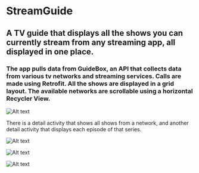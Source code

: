 # StreamGuide

<h2>A TV guide that displays all the shows you can currently stream from any streaming app, all displayed in one place. </h2>
<h3>The app pulls data from GuideBox, an API that collects data from various tv networks and streaming services. Calls are made using Retrofit. All the shows are displayed in a grid layout. The available networks are scrollable using a horizontal Recycler View. </h3>

![Alt text](/Users/justinstanger/Desktop/final_project/project_unit4_portfolio_app/app_images/main_activity_image.png)

<p>
There is a detail activity that shows all shows from a network, and another detail activity that displays each episode of that series. 
</p>

![Alt text](/Users/justinstanger/Desktop/final_project/project_unit4_portfolio_app/app_images/channel_detail_image)

![Alt text](/Users/justinstanger/Desktop/final_project/project_unit4_portfolio_app/app_images/detail_activity_image)

![Alt text](/Users/justinstanger/Desktop/final_project/project_unit4_portfolio_app/app_images/search_image)
